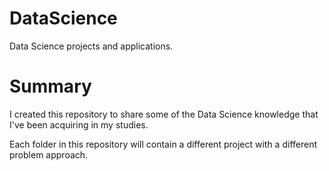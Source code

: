 # DataScience
Data Science projects and applications.

# Summary
I created this repository to share some of the Data Science knowledge that I've been acquiring in my studies.

Each folder in this repository will contain a different project with a different problem approach.